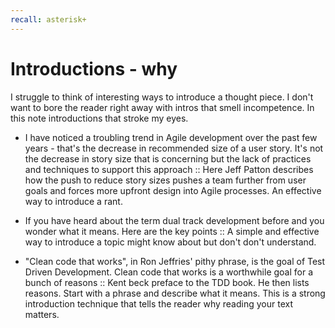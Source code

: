 ```yaml
---
recall: asterisk+
---
```


# Introductions - why

I struggle to think of interesting ways to introduce a thought piece. I don't want to bore the reader right away with intros that smell incompetence. In this note introductions that stroke my eyes.

- I have noticed a troubling trend in Agile development over the past few years - that's the decrease in recommended size of a user story. It's not the decrease in story size that is concerning but the lack of practices and techniques to support this approach :: Here Jeff Patton describes how the push to reduce story sizes pushes a team further from user goals and forces more upfront design into Agile processes. An effective way to introduce  a rant.

- If you have heard about the term dual track development before and you wonder what it means. Here are the key points :: A simple and effective way to introduce a topic might know about but don't don't understand.

- "Clean code that works", in Ron Jeffries' pithy phrase, is the goal of Test Driven Development. Clean code that works is a worthwhile goal for a bunch of reasons :: Kent beck preface to the TDD book. He then lists reasons. Start with a phrase and describe what it means. This is a strong introduction technique that tells the reader why reading your text matters.
